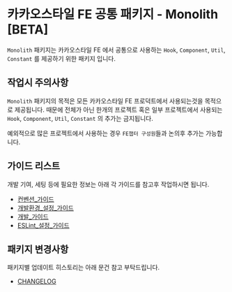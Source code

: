# 카카오스타일 FE 공통 패키지 - Monolith [BETA]

`Monolith` 패키지는 카카오스타일 FE 에서 공통으로 사용하는 `Hook`, `Component`, `Util`, `Constant` 를 제공하기 위한 패키지 입니다.

## 작업시 주의사항

`Monolith` 패키지의 목적은 모든 카카오스타일 FE 프로덕트에서 사용되는것을 목적으로 제공됩니다.
때문에 전체가 아닌 한개의 프로젝트 혹은 일부 프로젝트에서 사용되는 `Hook`, `Component`, `Util`, `Constant` 의 추가는 금지됩니다.

예외적으로 많은 프로젝트에서 사용하는 경우 `FE챕터 구성원`들과 논의후 추가는 가능합니다.

## 가이드 리스트

개발 기여, 세팅 등에 필요한 정보는 아래 각 가이드를 참고후 작업하시면 됩니다.

- [컨벤션\_가이드](./docusaurus/convention.md)
- [개발환경\_설정\_가이드](./docusaurus/setting.md)
- [개발\_가이드](./docusaurus/developer.md)
- [ESLint\_설정\_가이드](./docusaurus/eslint.md)

## 패키지 변경사항

패키지별 업데이트 히스토리는 아래 문건 참고 부탁드립니다.

- [CHANGELOG](./CHANGELOG.md)
